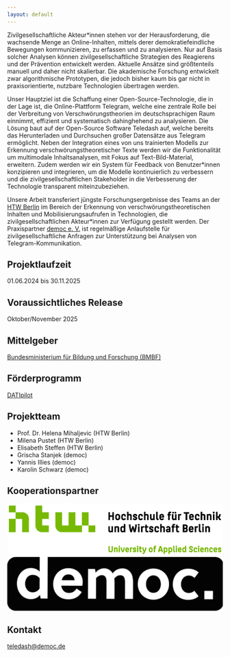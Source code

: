 ```yaml
---
layout: default
---
```


Zivilgesellschaftliche Akteur\*innen stehen vor der Herausforderung, die wachsende Menge an Online-Inhalten, mittels derer demokratiefeindliche Bewegungen kommunizieren, zu erfassen und zu analysieren. Nur auf Basis solcher Analysen können zivilgesellschaftliche Strategien des Reagierens und der Prävention entwickelt werden. Aktuelle Ansätze sind größtenteils manuell und daher nicht skalierbar. Die akademische Forschung entwickelt zwar algorithmische Prototypen, die jedoch bisher kaum bis gar nicht in praxisorientierte, nutzbare Technologien übertragen werden.

Unser Hauptziel ist die Schaffung einer Open-Source-Technologie, die in der Lage ist, die Online-Plattform Telegram, welche eine zentrale Rolle bei der Verbreitung von Verschwörungstheorien im deutschsprachigen Raum einnimmt, effizient und systematisch dahinghehend zu analysieren. Die Lösung baut auf der Open-Source Software Teledash auf, welche bereits das Herunterladen und Durchsuchen großer Datensätze aus Telegram ermöglicht. Neben der Integration eines von uns trainierten Modells zur Erkennung verschwörungstheoretischer Texte werden wir die Funktionalität um multimodale Inhaltsanalysen, mit Fokus auf Text-Bild-Material, erweitern. Zudem werden wir ein System für Feedback von Benutzer\*innen konzipieren und integrieren, um die Modelle kontinuierlich zu verbessern und die zivilgesellschaftlichen Stakeholder in die Verbesserung der Technologie transparent miteinzubeziehen.

Unsere Arbeit transferiert jüngste Forschungsergebnisse des Teams an der [HTW Berlin](https://www.htw-berlin.de/) im Bereich der Erkennung von verschwörungstheoretischen Inhalten und Mobilisierungsaufrufen in Technologien, die zivilgesellschaftlichen Akteur\*innen zur Verfügung gestellt werden. Der Praxispartner [democ e. V.](https://democ.de/) ist regelmäßige Anlaufstelle für zivilgesellschaftliche Anfragen zur Unterstützung bei Analysen von Telegram-Kommunikation.

## Projektlaufzeit

01.06.2024 bis 30.11.2025

## Voraussichtliches Release

Oktober/November 2025

## Mittelgeber

[Bundesministerium für Bildung und Forschung (BMBF)](https://www.bmbf.de/)

## Förderprogramm

[DATIpilot](https://www.bmbf.de/bmbf/de/forschung/datipilot/datipilot_node.html)

## Projektteam

- Prof. Dr. Helena Mihaljevic (HTW Berlin)
- Milena Pustet (HTW Berlin)
- Elisabeth Steffen (HTW Berlin)
- Grischa Stanjek (democ)
- Yannis Illies (democ)
- Karolin Schwarz (democ)

## Kooperationspartner

[![HTW Berlin](/assets/images/logos/htw-berlin.jpg)](https://htw-berlin.de)
[![democ](/assets/images/logos/democ.png)](https://democ.de)

## Kontakt
teledash@democ.de
